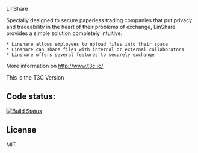 LinShare

Specially designed to secure paperless trading companies that put privacy and
traceability in the heart of their problems of exchange, LinShare provides a
simple solution completely intuitive.

    * Linshare allows employees to upload files into their space
    * Linshare can share files with internal or external collaborators
    * Linshare offers several features to securely exchange

More information on http://www.t3c.io/

This is the T3C Version

Code status:
------------
[![Build Status](https://travis-ci.org/t3ctechnologies/Anchel_linshare.svg?branch=master)](https://travis-ci.org/t3ctechnologies/Anchel_linshare)

License
----

MIT
